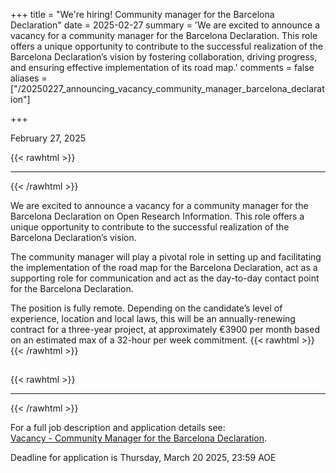 +++
title = "We're hiring! Community manager for the Barcelona Declaration"
date = 2025-02-27
summary = 'We are excited to announce a vacancy for a community manager for the Barcelona Declaration. This role offers a unique opportunity to contribute to the successful realization of the Barcelona Declaration’s vision by fostering collaboration, driving progress, and ensuring effective implementation of its road map.'
comments = false
aliases = ["/20250227_announcing_vacancy_community_manager_barcelona_declaration"]

+++

February 27, 2025

{{< rawhtml >}}
<hr class="small">
{{< /rawhtml >}}

We are excited to announce a vacancy for a community manager for the Barcelona Declaration on Open Research Information. This role offers a unique opportunity to contribute to the successful realization of the Barcelona Declaration’s vision.

The community manager will play a pivotal role in setting up and facilitating the implementation of the road map for the Barcelona Declaration, act as a supporting role for communication and act as the day-to-day contact point for the Barcelona Declaration. 

The position is fully remote. Depending on the candidate’s level of experience, location and local laws, this will be an annually-renewing contract for a three-year project, at approximately €3900 per month based on an estimated max of a 32-hour per week commitment. 
{{< rawhtml >}}
</br>
{{< /rawhtml >}}
## 
{{< rawhtml >}}
<hr class="small">
{{< /rawhtml >}}

For a full job description and application details see:  
[Vacancy - Community Manager for the Barcelona Declaration](/vacancy_community_manager).  

Deadline for application is Thursday, March 20 2025, 23:59 AOE